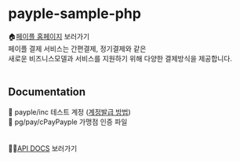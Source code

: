 # payple-sample-php

🏠[페이플 홈페이지](https://www.payple.kr/) 보러가기<br>
페이플 결제 서비스는 간편결제, 정기결제와 같은 <br>
새로운 비즈니스모델과 서비스를 지원하기 위해 다양한 결제방식을 제공합니다.
<br><br>
## Documentation

📂 payple/inc 테스트 계정 ([계정발급 방법](https://developer.payple.kr/quick/account))<br>
📂 pg/pay/cPayPayple 가맹점 인증 파일<br> 
<br><br>
🙋‍♀️[API DOCS](https://developer.payple.kr/) 보러가기
